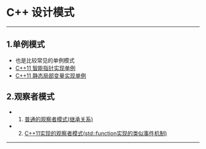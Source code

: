 # C++ 设计模式
---
## 1.单例模式
* 也是比较常见的单例模式
* [C++11 智能指针实现单例](https://github.com/wangdamingll/JobLearn/blob/master/interview/2019/code/Singleton1.cpp)
* [C++11 静态局部变量实现单例](https://github.com/wangdamingll/JobLearn/blob/master/interview/2019/code/Singleton2.cpp)

## 2.观察者模式
* 1. [普通的观察者模式(继承关系)](https://blog.csdn.net/wangdamingll/article/details/104658531)
* 2. [C++11实现的观察者模式(std::function实现的类似事件机制)](https://blog.csdn.net/wangdamingll/article/details/104658531)

---